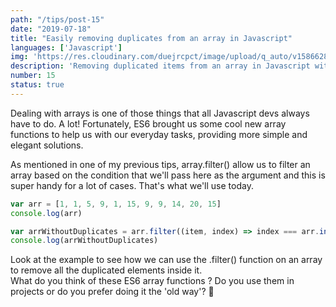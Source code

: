```yaml
---
path: "/tips/post-15"
date: "2019-07-18"
title: "Easily removing duplicates from an array in Javascript"
languages: ['Javascript']
img: 'https://res.cloudinary.com/duejrcpct/image/upload/q_auto/v1586628406/tips/15-1_bpsikh.jpg'
description: 'Removing duplicated items from an array in Javascript with ease'
number: 15
status: true
---
```


Dealing with arrays is one of those things that all Javascript devs always have to do. A lot! Fortunately, ES6 brought us some cool new array functions to help us with our everyday tasks, providing more simple and elegant solutions.

As mentioned in one of my previous tips, array.filter() allow us to filter an array based on the condition that we'll pass here as the argument and this is super handy for a lot of cases. That's what we'll use today.

 ```javascript
var arr = [1, 1, 5, 9, 1, 15, 9, 9, 14, 20, 15]
console.log(arr)

var arrWithoutDuplicates = arr.filter((item, index) => index === arr.indexOf(item))
console.log(arrWithoutDuplicates)
 ```

Look at the example to see how we can use the .filter() function on an array to remove all the duplicated elements inside it.  
What do you think of these ES6 array functions ? Do you use them in projects or do you prefer doing it the 'old way'? 🤔